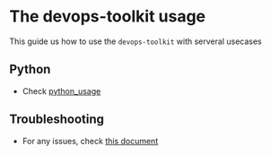 # The devops-toolkit usage

This guide us how to use the `devops-toolkit` with serveral usecases

## Python

- Check [python_usage](./python_usage.md)

## Troubleshooting

- For any issues, check [this document](../troubleshooting/TROUBLESHOOTING.md)
